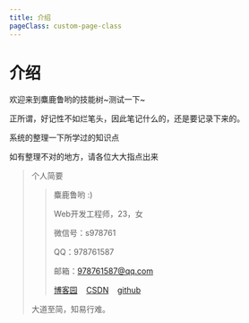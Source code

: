 ```yaml
---
title: 介绍
pageClass: custom-page-class
---
```


# 介绍

欢迎来到麋鹿鲁哟的技能树~测试一下~

正所谓，好记性不如烂笔头，因此笔记什么的，还是要记录下来的。

系统的整理一下所学过的知识点

如有整理不对的地方，请各位大大指点出来

>个人简要
>
>>麋鹿鲁哟  :)
>>
>>Web开发工程师，23，女
>>
>>微信号：s978761
>>
>>QQ：978761587
>>
>>邮箱：978761587@qq.com
>>
>>[博客园](https://www.cnblogs.com/miluluyo/)&nbsp;&nbsp;&nbsp;&nbsp;[CSDN](https://blog.csdn.net/qq_39394518)&nbsp;&nbsp;&nbsp;&nbsp;[github](https://github.com/miluluyo)
>>
>
>大道至简，知易行难。